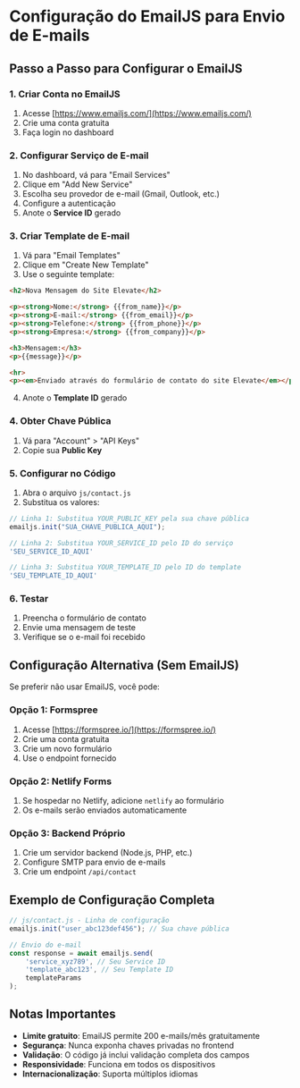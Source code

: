 # Configuração do EmailJS para Envio de E-mails

## Passo a Passo para Configurar o EmailJS

### 1. Criar Conta no EmailJS
1. Acesse [https://www.emailjs.com/](https://www.emailjs.com/)
2. Crie uma conta gratuita
3. Faça login no dashboard

### 2. Configurar Serviço de E-mail
1. No dashboard, vá para "Email Services"
2. Clique em "Add New Service"
3. Escolha seu provedor de e-mail (Gmail, Outlook, etc.)
4. Configure a autenticação
5. Anote o **Service ID** gerado

### 3. Criar Template de E-mail
1. Vá para "Email Templates"
2. Clique em "Create New Template"
3. Use o seguinte template:

```html
<h2>Nova Mensagem do Site Elevate</h2>

<p><strong>Nome:</strong> {{from_name}}</p>
<p><strong>E-mail:</strong> {{from_email}}</p>
<p><strong>Telefone:</strong> {{from_phone}}</p>
<p><strong>Empresa:</strong> {{from_company}}</p>

<h3>Mensagem:</h3>
<p>{{message}}</p>

<hr>
<p><em>Enviado através do formulário de contato do site Elevate</em></p>
```

4. Anote o **Template ID** gerado

### 4. Obter Chave Pública
1. Vá para "Account" > "API Keys"
2. Copie sua **Public Key**

### 5. Configurar no Código
1. Abra o arquivo `js/contact.js`
2. Substitua os valores:

```javascript
// Linha 1: Substitua YOUR_PUBLIC_KEY pela sua chave pública
emailjs.init("SUA_CHAVE_PUBLICA_AQUI");

// Linha 2: Substitua YOUR_SERVICE_ID pelo ID do serviço
'SEU_SERVICE_ID_AQUI'

// Linha 3: Substitua YOUR_TEMPLATE_ID pelo ID do template
'SEU_TEMPLATE_ID_AQUI'
```

### 6. Testar
1. Preencha o formulário de contato
2. Envie uma mensagem de teste
3. Verifique se o e-mail foi recebido

## Configuração Alternativa (Sem EmailJS)

Se preferir não usar EmailJS, você pode:

### Opção 1: Formspree
1. Acesse [https://formspree.io/](https://formspree.io/)
2. Crie uma conta gratuita
3. Crie um novo formulário
4. Use o endpoint fornecido

### Opção 2: Netlify Forms
1. Se hospedar no Netlify, adicione `netlify` ao formulário
2. Os e-mails serão enviados automaticamente

### Opção 3: Backend Próprio
1. Crie um servidor backend (Node.js, PHP, etc.)
2. Configure SMTP para envio de e-mails
3. Crie um endpoint `/api/contact`

## Exemplo de Configuração Completa

```javascript
// js/contact.js - Linha de configuração
emailjs.init("user_abc123def456"); // Sua chave pública

// Envio do e-mail
const response = await emailjs.send(
    'service_xyz789', // Seu Service ID
    'template_abc123', // Seu Template ID
    templateParams
);
```

## Notas Importantes

- **Limite gratuito**: EmailJS permite 200 e-mails/mês gratuitamente
- **Segurança**: Nunca exponha chaves privadas no frontend
- **Validação**: O código já inclui validação completa dos campos
- **Responsividade**: Funciona em todos os dispositivos
- **Internacionalização**: Suporta múltiplos idiomas 